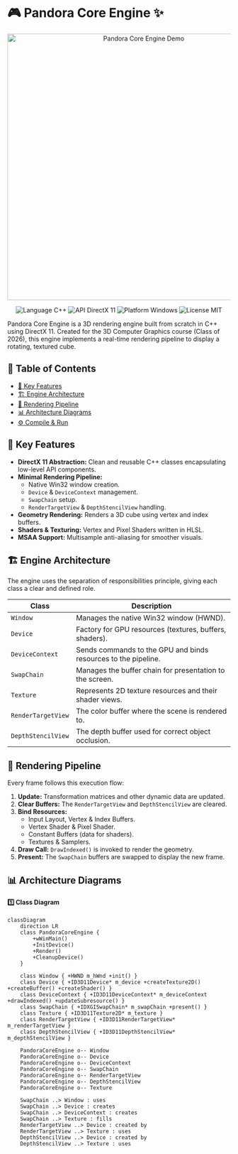 # 🎮 Pandora Core Engine ✨

<p align="center">
  <img src="URL_TO_YOUR_DEMO_GIF_OR_IMAGE.gif" alt="Pandora Core Engine Demo" width="600"/>
</p>

<p align="center">
  <img src="https://img.shields.io/badge/Language-C%2B%2B-00599C?style=for-the-badge&logo=c%2B%2B" alt="Language C++">
  <img src="https://img.shields.io/badge/API-DirectX_11-0078D7?style=for-the-badge&logo=windows" alt="API DirectX 11">
  <img src="https://img.shields.io/badge/Platform-Windows-0078D7?style=for-the-badge&logo=windows" alt="Platform Windows">
  <img src="https://img.shields.io/badge/License-MIT-yellow?style=for-the-badge" alt="License MIT">
</p>

Pandora Core Engine is a 3D rendering engine built from scratch in C++ using DirectX 11. Created for the 3D Computer Graphics course (Class of 2026), this engine implements a real-time rendering pipeline to display a rotating, textured cube.

## 📜 Table of Contents
* [🚀 Key Features](#-key-features)
* [🏗️ Engine Architecture](#️-engine-architecture)
* [🎨 Rendering Pipeline](#-rendering-pipeline)
* [📊 Architecture Diagrams](#-architecture-diagrams)
* [⚙️ Compile & Run](#️-compile--run)

## 🚀 Key Features

* **DirectX 11 Abstraction:** Clean and reusable C++ classes encapsulating low-level API components.
* **Minimal Rendering Pipeline:**
    * Native Win32 window creation.
    * `Device` & `DeviceContext` management.
    * `SwapChain` setup.
    * `RenderTargetView` & `DepthStencilView` handling.
* **Geometry Rendering:** Renders a 3D cube using vertex and index buffers.
* **Shaders & Texturing:** Vertex and Pixel Shaders written in HLSL.
* **MSAA Support:** Multisample anti-aliasing for smoother visuals.

## 🏗️ Engine Architecture

The engine uses the separation of responsibilities principle, giving each class a clear and defined role.

| Class              | Description                                                      |
| ------------------ | ---------------------------------------------------------------- |
| `Window`           | Manages the native Win32 window (HWND).                          |
| `Device`           | Factory for GPU resources (textures, buffers, shaders).          |
| `DeviceContext`    | Sends commands to the GPU and binds resources to the pipeline.   |
| `SwapChain`        | Manages the buffer chain for presentation to the screen.         |
| `Texture`          | Represents 2D texture resources and their shader views.          |
| `RenderTargetView` | The color buffer where the scene is rendered to.                 |
| `DepthStencilView` | The depth buffer used for correct object occlusion.              |


## 🎨 Rendering Pipeline

Every frame follows this execution flow:

1.  **Update:** Transformation matrices and other dynamic data are updated.
2.  **Clear Buffers:** The `RenderTargetView` and `DepthStencilView` are cleared.
3.  **Bind Resources:**
    * Input Layout, Vertex & Index Buffers.
    * Vertex Shader & Pixel Shader.
    * Constant Buffers (data for shaders).
    * Textures & Samplers.
4.  **Draw Call:** `DrawIndexed()` is invoked to render the geometry.
5.  **Present:** The `SwapChain` buffers are swapped to display the new frame.

## 📊 Architecture Diagrams

#### 1️⃣ Class Diagram
```mermaid
classDiagram
    direction LR
    class PandoraCoreEngine {
        +wWinMain()
        +InitDevice()
        +Render()
        +CleanupDevice()
    }

    class Window { +HWND m_hWnd +init() }
    class Device { +ID3D11Device* m_device +createTexture2D() +createBuffer() +createShader() }
    class DeviceContext { +ID3D11DeviceContext* m_deviceContext +drawIndexed() +updateSubresource() }
    class SwapChain { +IDXGISwapChain* m_swapChain +present() }
    class Texture { +ID3D11Texture2D* m_texture }
    class RenderTargetView { +ID3D11RenderTargetView* m_renderTargetView }
    class DepthStencilView { +ID3D11DepthStencilView* m_depthStencilView }

    PandoraCoreEngine o-- Window
    PandoraCoreEngine o-- Device
    PandoraCoreEngine o-- DeviceContext
    PandoraCoreEngine o-- SwapChain
    PandoraCoreEngine o-- RenderTargetView
    PandoraCoreEngine o-- DepthStencilView
    PandoraCoreEngine o-- Texture

    SwapChain ..> Window : uses
    SwapChain ..> Device : creates
    SwapChain ..> DeviceContext : creates
    SwapChain ..> Texture : fills
    RenderTargetView ..> Device : created by
    RenderTargetView ..> Texture : uses
    DepthStencilView ..> Device : created by
    DepthStencilView ..> Texture : uses

